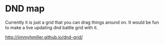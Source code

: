 # DND map

Currently it is just a grid that you can drag things around on. It would be fun to make a live updating dnd battle grid with it.

http://jimmyhmiller.github.io/dnd-grid/
